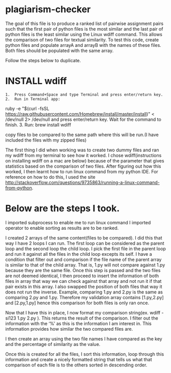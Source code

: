 # plagiarism-checker

The goal of this file is to produce a ranked list of pairwise assignment pairs such that the first pair of python files is the most similar and the last pair of python files is the least similar using the Linux wdiff command. This allows the comparison of  two files for textual similarity. To test this code, create python files and populate arrayA and arrayB with the names of these files. Both files should be populated with the same array.

Follow the steps below to duplicate.

INSTALL wdiff
==============
	1.	Press Command+Space and type Terminal and press enter/return key.
	2.	Run in Terminal app:
ruby -e "$(curl -fsSL https://raw.githubusercontent.com/Homebrew/install/master/install)" < /dev/null 2> /dev/null
and press enter/return key. Wait for the command to finish.
	3.	Run:
brew install wdiff

copy files to be compared to the same path where this will be run.(I have included the files with my zipped files)



The first thing I did when working was to create two dummy files and ran my wdiff from my terminal to see how it worked. I chose wdiff(instructions on installing wdiff on a mac are below) because of the parameter that gives statistics based on the comparison of two files. After figuring out how this worked, I then learnt how to run linux command from my python IDE. For reference on how to do this, I used the site http://stackoverflow.com/questions/9735863/running-a-linux-command-from-python.

Below are the steps I took.
===========================
I imported subprocess to enable me to run linux command
I imported operator to enable sorting as results are to be ranked.

I created 2 arrays of the same content(files to be compared). I did this that way I have 2 loops I can run. The first loop can be considered as the parent loop and the second loop the child loop. I pick the first file in the parent loop and run it against all the files in the child loop excepts its self. I have a condition that filter out and comparison if the file name of the parent array is similar to that of the child array. That is, 1.py will not compare against 1.py because they are the same file. Once this step is passed and the two files are not deemed identical, I then proceed to insert the information of both files in array that way we can check against that array and not run it if that pair exists in this array. I also swapped the position of both files that way it does not run the inverse. Example, comparing 1.py and 2.py is the same as comparing 2.py and 1.py. Therefore my validation array contains [1.py,2.py] and [2.py,1.py] hence this comparison for both files is only ran once.

Now that I have this in place, I now format my comparison string(ex. wdiff -si123 1.py 2.py ). This returns the result of the comparison. I filter out the information with the ‘%’ as this is the information I am interest in. This information provides how similar the two compared files are.

I then create an array using the two file names I have compared as the key and the percentage of similarity as the value.

Once this is created for all the files, I sort this information, loop through this information and create a nicely formatted string that tells us what that comparison of each file is to the others sorted in descending order. 

